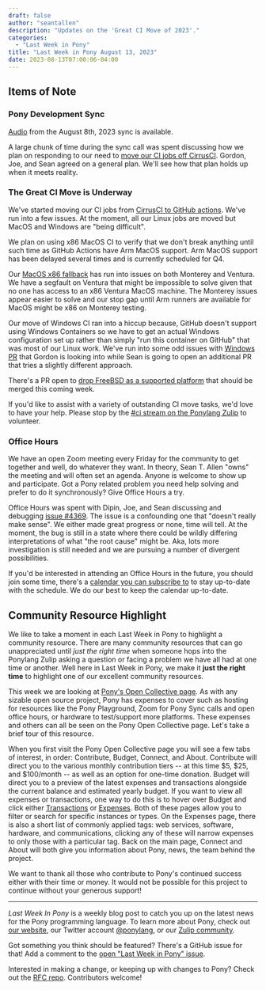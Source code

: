 ```yaml
---
draft: false
author: "seantallen"
description: "Updates on the 'Great CI Move of 2023'."
categories:
  - "Last Week in Pony"
title: "Last Week in Pony August 13, 2023"
date: 2023-08-13T07:00:06-04:00
---
```


## Items of Note

### Pony Development Sync

[Audio](https://sync-recordings.ponylang.io/r/2023_08_08.m4a) from the August 8th, 2023 sync is available.

A large chunk of time during the sync call was spent discussing how we plan on responding to our need to [move our CI jobs off CirrusCI](https://www.ponylang.io/blog/2023/08/last-week-in-pony-august-6-2023/#a-great-and-mighty-ci-move-is-coming). Gordon, Joe, and Sean agreed on a general plan. We'll see how that plan holds up when it meets reality.

### The Great CI Move is Underway

We've started moving our CI jobs from [CirrusCI to GitHub actions](https://www.ponylang.io/blog/2023/08/last-week-in-pony-august-6-2023/#a-great-and-mighty-ci-move-is-coming). We've run into a few issues. At the moment, all our Linux jobs are moved but MacOS and Windows are "being difficult".

We plan on using x86 MacOS CI to verify that we don't break anything until such time as GitHub Actions have Arm MacOS support. Arm MacOS support has been delayed several times and is currently scheduled for Q4.

Our [MacOS x86 fallback](https://github.com/ponylang/ponyc/pull/4390) has run into issues on both Monterey and Ventura. We have a segfault on Ventura that might be impossible to solve given that no one has access to an x86 Ventura MacOS machine. The Monterey issues appear easier to solve and our stop gap until Arm runners are available for MacOS might be x86 on Monterey testing.

Our move of Windows CI ran into a hiccup because, GitHub doesn't support using Windows Containers so we have to get an actual Windows configuration set up rather than simply "run this container on GitHub" that was most of our Linux work. We've run into some odd issues with [Windows PR](https://github.com/ponylang/ponyc/pull/4383) that Gordon is looking into while Sean is going to open an additional PR that tries a slightly different approach.

There's a PR open to [drop FreeBSD as a supported platform](https://github.com/ponylang/ponyc/pull/4382) that should be merged this coming week.

If you'd like to assist with a variety of outstanding CI move tasks, we'd love to have your help. Please stop by the [#ci stream on the Ponylang Zulip](https://ponylang.zulipchat.com/#narrow/stream/190359-ci) to volunteer.

### Office Hours

We have an open Zoom meeting every Friday for the community to get together and well, do whatever they want. In theory, Sean T. Allen "owns" the meeting and will often set an agenda. Anyone is welcome to show up and participate. Got a Pony related problem you need help solving and prefer to do it synchronously? Give Office Hours a try.

Office Hours was spent with Dipin, Joe, and Sean discussing and debugging [issue #4369](https://github.com/ponylang/ponyc/issues/4369). The issue is a confounding one that "doesn't really make sense". We either made great progress or none, time will tell. At the moment, the bug is still in a state where there could be wildly differing interpretations of what "the root cause" might be. Aka, lots more investigation is still needed and we are pursuing a number of divergent possibilities.

If you'd be interested in attending an Office Hours in the future, you should join some time, there's a [calendar you can subscribe to](https://calendar.google.com/calendar/ical/4465e68ae24131ae00461a40893f2637a2c9ac510e311a44ff78680e2f183ce3%40group.calendar.google.com/public/basic.ics) to stay up-to-date with the schedule. We do our best to keep the calendar up-to-date.

## Community Resource Highlight

We like to take a moment in each Last Week in Pony to highlight a community resource. There are many community resources that can go unappreciated until _just the right time_ when someone hops into the Ponylang Zulip asking a question or facing a problem we have all had at one time or another. Well here in Last Week in Pony, we make it **just the right time** to highlight one of our excellent community resources.

This week we are looking at [Pony's Open Collective page](https://opencollective.com/ponyc). As with any sizable open source project, Pony has expenses to cover such as hosting for resources like the Pony Playground, Zoom for Pony Sync calls and open office hours, or hardware to test/support more platforms. These expenses and others can all be seen on the Pony Open Collective page. Let's take a brief tour of this resource.

When you first visit the Pony Open Collective page you will see a few tabs of interest, in order: Contribute, Budget, Connect, and About. Contribute will direct you to the various monthly contribution tiers -- at this time $5, $25, and $100/month -- as well as an option for one-time donation. Budget will direct you to a preview of the latest expenses and transactions alongside the current balance and estimated yearly budget. If you want to view all expenses or transactions, one way to do this is to hover over Budget and click either [Transactions](https://opencollective.com/ponyc/transactions) or [Expenses](https://opencollective.com/ponyc/expenses). Both of these pages allow you to filter or search for specific instances or types. On the Expenses page, there is also a short list of commonly applied tags: web services, software, hardware, and communications, clicking any of these will narrow expenses to only those with a particular tag. Back on the main page, Connect and About will both give you information about Pony, news, the team behind the project.

We want to thank all those who contribute to Pony's continued success either with their time or money. It would not be possible for this project to continue without your generous support!

---

_Last Week In Pony_ is a weekly blog post to catch you up on the latest news for the Pony programming language. To learn more about Pony, check out [our website](https://ponylang.io), our Twitter account [@ponylang](https://twitter.com/ponylang), or our [Zulip community](https://ponylang.zulipchat.com).

Got something you think should be featured? There's a GitHub issue for that! Add a comment to the [open "Last Week in Pony" issue](https://github.com/ponylang/ponylang.github.io/issues?q=is%3Aissue+is%3Aopen+label%3Alast-week-in-pony).

Interested in making a change, or keeping up with changes to Pony? Check out the [RFC repo](https://github.com/ponylang/rfcs). Contributors welcome!
